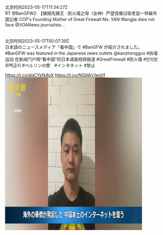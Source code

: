 北京时间2023-05-17T11:34:27Z<br>RT @BanGFW2: 【擒贼先擒王 · 防火墙之母（女神）严望佳像过街老鼠一样躲外国记者 CCP's Founding Mother of Great Firewall Ms. YAN Wangjia dare not face @VOANews journalists…<br><br><br>北京时间2023-05-17T00:07:39Z<br>日本語のニュースメディア「看中国」で #BanGFW が紹介されました。
#BanGFW was featured in the Japanese news outlets @kanzhongguo 
#拆墙运动 在新闻门户网“看中国”的日本语版视频报道
#GreatFirewall #防火墙 #만리방화벽금지 #ベルリンの壁　#インタネット  #禁止

https://t.co/dqCYsfk8oX https://t.co/NGbWv1egVf<br><img src='/temp/video/2023/u-Month-5/i-Day-17/Ban_GFW/1658504493737316354_0.jpg' width='450' height='500'><br><br>